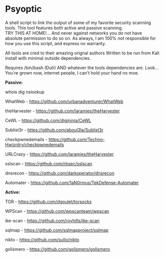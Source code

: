 # Psyoptic

A shell script to link the output of some of my favorite security scanning tools. 
This tool features both active and passive scanning.  
TRY THIS AT HOME!... 
And never against networks you do not have absolute permission to do so on. 
As always, I am 100% not responsible for how you use this script, and express no warranty.

All tools are cred to their amazing orignal authors
Written to be run from Kali install with minimal outside dependencies.


Requires
  /bin/bash (Duh) AND whatever the tools dependencies are.
  Look... You're grown now, internet people, I can't hold your hand no moe. 



<b>Passive:</b>


   whois dig nslookup
  
   WhatWeb - https://github.com/urbanadventurer/WhatWeb
   
   theHarvester - https://github.com/laramies/theHarvester
   
   CeWL - https://github.com/digininja/CeWL
  
   Sublist3r - https://github.com/aboul3la/Sublist3r
  
   checkpwnedemails - https://github.com/Techno-Hwizrdry/checkpwnedemails
  
   URLCrazy - https://github.com/laramies/theHarvester
  
   sslscan - https://github.com/rbsec/sslscan
  
   dnsrecon - https://github.com/darkoperator/dnsrecon
  
   Automater - https://github.com/1aN0rmus/TekDefense-Automater
  
  
  
  

<b>Active:</b>

   
  TOR - https://github.com/dgoulet/torsocks
  
  WPScan - https://github.com/wpscanteam/wpscan
  
  ike-scan - https://github.com/royhills/ike-scan
  
  sqlmap - https://github.com/sqlmapproject/sqlmap
  
  nikto - https://github.com/sullo/nikto
  
  golismero - https://github.com/golismero/golismero
